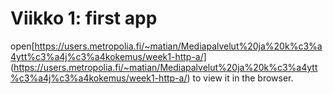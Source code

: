 # Viikko 1: first app
open[https://users.metropolia.fi/~matian/Mediapalvelut%20ja%20k%c3%a4ytt%c3%a4j%c3%a4kokemus/week1-http-a/] (https://users.metropolia.fi/~matian/Mediapalvelut%20ja%20k%c3%a4ytt%c3%a4j%c3%a4kokemus/week1-http-a/) to view it in the browser.
